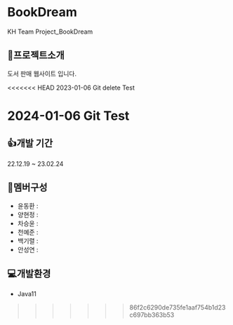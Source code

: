 # BookDream

KH Team Project_BookDream

## 📘프로젝트소개

도서 판매 웹사이트 입니다.

<<<<<<< HEAD
2023-01-06
Git delete Test

2024-01-06
Git Test
=======
## 👍개발 기간

22.12.19 ~ 23.02.24

## 🤝멤버구성

- 윤동환 :
- 양현정 :
- 차승윤 :
- 천예준 :
- 백기렬 :
- 안성연 :

## 💻개발환경

- Java11
>>>>>>> 86f2c6290de735fe1aaf754b1d23c697bb363b53
